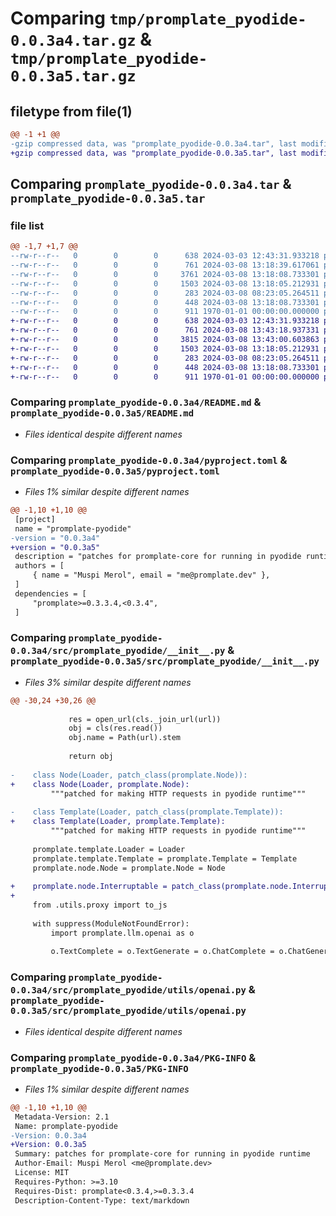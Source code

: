 # Comparing `tmp/promplate_pyodide-0.0.3a4.tar.gz` & `tmp/promplate_pyodide-0.0.3a5.tar.gz`

## filetype from file(1)

```diff
@@ -1 +1 @@
-gzip compressed data, was "promplate_pyodide-0.0.3a4.tar", last modified: Fri Mar  8 13:18:39 2024, max compression
+gzip compressed data, was "promplate_pyodide-0.0.3a5.tar", last modified: Fri Mar  8 13:43:18 2024, max compression
```

## Comparing `promplate_pyodide-0.0.3a4.tar` & `promplate_pyodide-0.0.3a5.tar`

### file list

```diff
@@ -1,7 +1,7 @@
--rw-r--r--   0        0        0      638 2024-03-03 12:43:31.933218 promplate_pyodide-0.0.3a4/README.md
--rw-r--r--   0        0        0      761 2024-03-08 13:18:39.617061 promplate_pyodide-0.0.3a4/pyproject.toml
--rw-r--r--   0        0        0     3761 2024-03-08 13:18:08.733301 promplate_pyodide-0.0.3a4/src/promplate_pyodide/__init__.py
--rw-r--r--   0        0        0     1503 2024-03-08 13:18:05.212931 promplate_pyodide-0.0.3a4/src/promplate_pyodide/utils/openai.py
--rw-r--r--   0        0        0      283 2024-03-08 08:23:05.264511 promplate_pyodide-0.0.3a4/src/promplate_pyodide/utils/proxy.py
--rw-r--r--   0        0        0      448 2024-03-08 13:18:08.733301 promplate_pyodide-0.0.3a4/src/promplate_pyodide/utils/warn.py
--rw-r--r--   0        0        0      911 1970-01-01 00:00:00.000000 promplate_pyodide-0.0.3a4/PKG-INFO
+-rw-r--r--   0        0        0      638 2024-03-03 12:43:31.933218 promplate_pyodide-0.0.3a5/README.md
+-rw-r--r--   0        0        0      761 2024-03-08 13:43:18.937331 promplate_pyodide-0.0.3a5/pyproject.toml
+-rw-r--r--   0        0        0     3815 2024-03-08 13:43:00.603863 promplate_pyodide-0.0.3a5/src/promplate_pyodide/__init__.py
+-rw-r--r--   0        0        0     1503 2024-03-08 13:18:05.212931 promplate_pyodide-0.0.3a5/src/promplate_pyodide/utils/openai.py
+-rw-r--r--   0        0        0      283 2024-03-08 08:23:05.264511 promplate_pyodide-0.0.3a5/src/promplate_pyodide/utils/proxy.py
+-rw-r--r--   0        0        0      448 2024-03-08 13:18:08.733301 promplate_pyodide-0.0.3a5/src/promplate_pyodide/utils/warn.py
+-rw-r--r--   0        0        0      911 1970-01-01 00:00:00.000000 promplate_pyodide-0.0.3a5/PKG-INFO
```

### Comparing `promplate_pyodide-0.0.3a4/README.md` & `promplate_pyodide-0.0.3a5/README.md`

 * *Files identical despite different names*

### Comparing `promplate_pyodide-0.0.3a4/pyproject.toml` & `promplate_pyodide-0.0.3a5/pyproject.toml`

 * *Files 1% similar despite different names*

```diff
@@ -1,10 +1,10 @@
 [project]
 name = "promplate-pyodide"
-version = "0.0.3a4"
+version = "0.0.3a5"
 description = "patches for promplate-core for running in pyodide runtime"
 authors = [
     { name = "Muspi Merol", email = "me@promplate.dev" },
 ]
 dependencies = [
     "promplate>=0.3.3.4,<0.3.4",
 ]
```

### Comparing `promplate_pyodide-0.0.3a4/src/promplate_pyodide/__init__.py` & `promplate_pyodide-0.0.3a5/src/promplate_pyodide/__init__.py`

 * *Files 3% similar despite different names*

```diff
@@ -30,24 +30,26 @@
 
             res = open_url(cls._join_url(url))
             obj = cls(res.read())
             obj.name = Path(url).stem
 
             return obj
 
-    class Node(Loader, patch_class(promplate.Node)):
+    class Node(Loader, promplate.Node):
         """patched for making HTTP requests in pyodide runtime"""
 
-    class Template(Loader, patch_class(promplate.Template)):
+    class Template(Loader, promplate.Template):
         """patched for making HTTP requests in pyodide runtime"""
 
     promplate.template.Loader = Loader
     promplate.template.Template = promplate.Template = Template
     promplate.node.Node = promplate.Node = Node
 
+    promplate.node.Interruptable = patch_class(promplate.node.Interruptable)
+
     from .utils.proxy import to_js
 
     with suppress(ModuleNotFoundError):
         import promplate.llm.openai as o
 
         o.TextComplete = o.TextGenerate = o.ChatComplete = o.ChatGenerate = o.SyncTextOpenAI = o.SyncChatOpenAI = o.v1.TextComplete = o.v1.TextGenerate = o.v1.ChatComplete = o.v1.ChatGenerate = o.v1.SyncTextOpenAI = o.v1.SyncChatOpenAI = NotImplementedWarning  # fmt: off
```

### Comparing `promplate_pyodide-0.0.3a4/src/promplate_pyodide/utils/openai.py` & `promplate_pyodide-0.0.3a5/src/promplate_pyodide/utils/openai.py`

 * *Files identical despite different names*

### Comparing `promplate_pyodide-0.0.3a4/PKG-INFO` & `promplate_pyodide-0.0.3a5/PKG-INFO`

 * *Files 1% similar despite different names*

```diff
@@ -1,10 +1,10 @@
 Metadata-Version: 2.1
 Name: promplate-pyodide
-Version: 0.0.3a4
+Version: 0.0.3a5
 Summary: patches for promplate-core for running in pyodide runtime
 Author-Email: Muspi Merol <me@promplate.dev>
 License: MIT
 Requires-Python: >=3.10
 Requires-Dist: promplate<0.3.4,>=0.3.3.4
 Description-Content-Type: text/markdown
```

